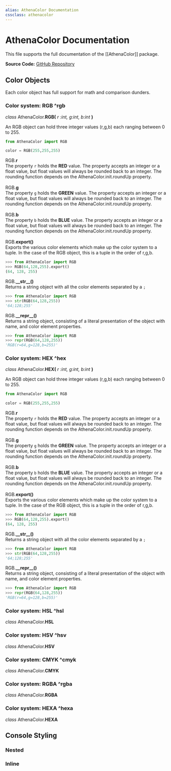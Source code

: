 ```yaml
---
alias: AthenaColor Documentation
cssclass: athenacolor
---
```


# AthenaColor Documentation
This file supports the full documentation of the [[AthenaColor]] package.



**Source Code:** [GitHub Repository]()

 ## Color Objects
 Each color object has full support for math and comparison dunders.
 
 ### Color system: RGB ^rgb
 *class* AthenaColor.**RGB(** *r :int, g:int, b:int* **)**
 <div class="inset">
	An RGB object can hold three integer values (r,g,b) each ranging between 0 to 255.
</div>

```python
from AthenaColor import RGB

color = RGB(255,255,255)
```

<div class="inset">
	RGB.<b>r</b>
	<div class="inset">
		The property <code>r</code> holds the <b>RED</b> value. The property accepts an integer or a float value, but float values will always be rounded back to an integer. The rounding function depends on the AthenaColor.init.roundUp property.
	</div>
	<br>
</div>

<div class="inset">
	RGB.<b>g</b>
	<div class="inset">
		The property <code>g</code> holds the <b>GREEN</b> value. The property accepts an integer or a float value, but float values will always be rounded back to an integer. The rounding function depends on the AthenaColor.init.roundUp property.
	</div>
	<br>
</div>

<div class="inset">
	RGB.<b>b</b>
	<div class="inset">
		The property <code>b</code> holds the <b>BLUE</b> value. The property accepts an integer or a float value, but float values will always be rounded back to an integer. The rounding function depends on the AthenaColor.init.roundUp property.
	</div>
	<br>
</div>

<div class="inset">
	RGB.<b>export()</b>
	<div class="inset">
		Exports the various color elements which make up the color system to a tuple. In the case of the RGB object, this is a tuple in the order of r,g,b.
	</div>
</div>

```python
>>> from AthenaColor import RGB
>>> RGB(64,128,255).export()
(64, 128, 255)
```

<div class="inset">
	RGB.<b>__str__()</b>
	<div class="inset">
		Returns a string object with all the color elements separated by a <code>;</code>
	</div>
</div>

```python
>>> from AthenaColor import RGB
>>> str(RGB(64,128,255))
'64;128;255'
```

<div class="inset">
	RGB.<b>__repr__()</b>
	<div class="inset">
		Returns a string object, consisting of a literal presentation of the object with name, and color element properties.
	</div>
</div>

```python
>>> from AthenaColor import RGB
>>> repr(RGB(64,128,255))
'RGB(r=64,g=128,b=255)'
```

 ### Color system: HEX ^hex
*class* AthenaColor.**HEX(** *r :int, g:int, b:int* **)**
 <div class="inset">
	An RGB object can hold three integer values (r,g,b) each ranging between 0 to 255.
</div>

```python
from AthenaColor import RGB

color = RGB(255,255,255)
```

<div class="inset">
	RGB.<b>r</b>
	<div class="inset">
		The property <code>r</code> holds the <b>RED</b> value. The property accepts an integer or a float value, but float values will always be rounded back to an integer. The rounding function depends on the AthenaColor.init.roundUp property.
	</div>
	<br>
</div>

<div class="inset">
	RGB.<b>g</b>
	<div class="inset">
		The property <code>g</code> holds the <b>GREEN</b> value. The property accepts an integer or a float value, but float values will always be rounded back to an integer. The rounding function depends on the AthenaColor.init.roundUp property.
	</div>
	<br>
</div>

<div class="inset">
	RGB.<b>b</b>
	<div class="inset">
		The property <code>b</code> holds the <b>BLUE</b> value. The property accepts an integer or a float value, but float values will always be rounded back to an integer. The rounding function depends on the AthenaColor.init.roundUp property.
	</div>
	<br>
</div>

<div class="inset">
	RGB.<b>export()</b>
	<div class="inset">
		Exports the various color elements which make up the color system to a tuple. In the case of the RGB object, this is a tuple in the order of r,g,b.
	</div>
</div>

```python
>>> from AthenaColor import RGB
>>> RGB(64,128,255).export()
(64, 128, 255)
```

<div class="inset">
	RGB.<b>__str__()</b>
	<div class="inset">
		Returns a string object with all the color elements separated by a <code>;</code>
	</div>
</div>

```python
>>> from AthenaColor import RGB
>>> str(RGB(64,128,255))
'64;128;255'
```

<div class="inset">
	RGB.<b>__repr__()</b>
	<div class="inset">
		Returns a string object, consisting of a literal presentation of the object with name, and color element properties.
	</div>
</div>

```python
>>> from AthenaColor import RGB
>>> repr(RGB(64,128,255))
'RGB(r=64,g=128,b=255)'
```


 ### Color system: HSL ^hsl
*class* AthenaColor.**HSL**
<div class="inset">

</div>

 ### Color system: HSV ^hsv
*class* AthenaColor.**HSV**
<div class="inset">

</div>

 ### Color system: CMYK ^cmyk
*class* AthenaColor.**CMYK**
<div class="inset">

</div>

 ### Color system: RGBA ^rgba
*class* AthenaColor.**RGBA**
<div class="inset">

</div>

 ### Color system: HEXA ^hexa
*class* AthenaColor.**HEXA** 
<div class="inset">

</div>

## Console Styling
 ### Nested
### Inline